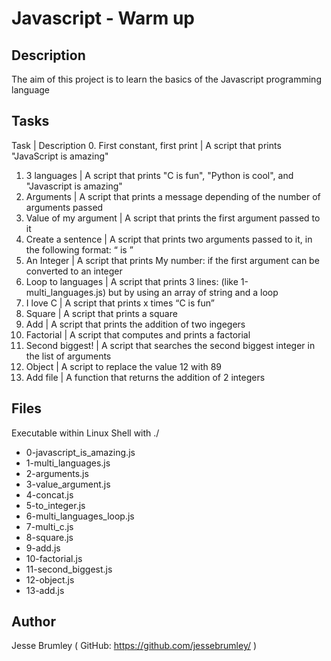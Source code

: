 # Javascript - Warm up

## Description
The aim of this project is to learn the basics of the Javascript programming language

## Tasks
Task                            | Description
0. First constant, first print  | A script that prints "JavaScript is amazing"
1. 3 languages                  | A script that prints "C is fun", "Python is cool", and "Javascript is amazing"
2. Arguments                    | A script that prints a message depending of the number of arguments passed
3. Value of my argument         | A script that prints the first argument passed to it
4. Create a sentence            | A script that prints two arguments passed to it, in the following format: “ is ”
5. An Integer                   | A script that prints My number: <first argument converted in integer> if the first argument can be converted to an integer
6. Loop to languages            | A script that prints 3 lines: (like 1-multi_languages.js) but by using an array of string and a loop
7. I love C                     | A script that prints x times “C is fun”
8. Square                       | A script that prints a square
9. Add                          | A script that prints the addition of two ingegers
10. Factorial                   | A script that computes and prints a factorial
11. Second biggest!             | A script that searches the second biggest integer in the list of arguments
12. Object                      | A script to replace the value 12 with 89
13. Add file                    | A function that returns the addition of 2 integers

## Files
Executable within Linux Shell with ./<filename>
* 0-javascript_is_amazing.js
* 1-multi_languages.js
* 2-arguments.js
* 3-value_argument.js
* 4-concat.js
* 5-to_integer.js
* 6-multi_languages_loop.js
* 7-multi_c.js
* 8-square.js
* 9-add.js
* 10-factorial.js
* 11-second_biggest.js
* 12-object.js
* 13-add.js

## Author
Jesse Brumley ( GitHub: https://github.com/jessebrumley/ )
